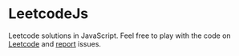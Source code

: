 # LeetcodeJs
Leetcode solutions in JavaScript.
Feel free to play with the code on [Leetcode](https://oj.leetcode.com/problemset/algorithms/) and [report](https://github.com/shogunsea/LeetcodeJs/issues/new) issues.
